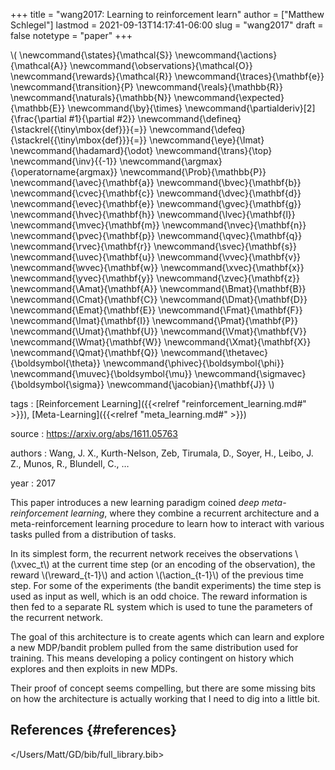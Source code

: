 +++
title = "wang2017: Learning to reinforcement learn"
author = ["Matthew Schlegel"]
lastmod = 2021-09-13T14:17:41-06:00
slug = "wang2017"
draft = false
notetype = "paper"
+++

\\( \newcommand{\states}{\mathcal{S}}
\newcommand{\actions}{\mathcal{A}}
\newcommand{\observations}{\mathcal{O}}
\newcommand{\rewards}{\mathcal{R}}
\newcommand{\traces}{\mathbf{e}}
\newcommand{\transition}{P}
\newcommand{\reals}{\mathbb{R}}
\newcommand{\naturals}{\mathbb{N}}
\newcommand{\expected}{\mathbb{E}}
\newcommand{\by}{\times}
\newcommand{\partialderiv}[2]{\frac{\partial #1}{\partial #2}}
\newcommand{\defineq}{\stackrel{{\tiny\mbox{def}}}{=}}
\newcommand{\defeq}{\stackrel{{\tiny\mbox{def}}}{=}}
\newcommand{\eye}{\Imat}
\newcommand{\hadamard}{\odot}
\newcommand{\trans}{\top}
\newcommand{\inv}{{-1}}
\newcommand{\argmax}{\operatorname{argmax}}
\newcommand{\Prob}{\mathbb{P}}
\newcommand{\avec}{\mathbf{a}}
\newcommand{\bvec}{\mathbf{b}}
\newcommand{\cvec}{\mathbf{c}}
\newcommand{\dvec}{\mathbf{d}}
\newcommand{\evec}{\mathbf{e}}
\newcommand{\gvec}{\mathbf{g}}
\newcommand{\hvec}{\mathbf{h}}
\newcommand{\lvec}{\mathbf{l}}
\newcommand{\mvec}{\mathbf{m}}
\newcommand{\nvec}{\mathbf{n}}
\newcommand{\pvec}{\mathbf{p}}
\newcommand{\qvec}{\mathbf{q}}
\newcommand{\rvec}{\mathbf{r}}
\newcommand{\svec}{\mathbf{s}}
\newcommand{\uvec}{\mathbf{u}}
\newcommand{\vvec}{\mathbf{v}}
\newcommand{\wvec}{\mathbf{w}}
\newcommand{\xvec}{\mathbf{x}}
\newcommand{\yvec}{\mathbf{y}}
\newcommand{\zvec}{\mathbf{z}}
\newcommand{\Amat}{\mathbf{A}}
\newcommand{\Bmat}{\mathbf{B}}
\newcommand{\Cmat}{\mathbf{C}}
\newcommand{\Dmat}{\mathbf{D}}
\newcommand{\Emat}{\mathbf{E}}
\newcommand{\Fmat}{\mathbf{F}}
\newcommand{\Imat}{\mathbf{I}}
\newcommand{\Pmat}{\mathbf{P}}
\newcommand{\Umat}{\mathbf{U}}
\newcommand{\Vmat}{\mathbf{V}}
\newcommand{\Wmat}{\mathbf{W}}
\newcommand{\Xmat}{\mathbf{X}}
\newcommand{\Qmat}{\mathbf{Q}}
\newcommand{\thetavec}{\boldsymbol{\theta}}
\newcommand{\phivec}{\boldsymbol{\phi}}
\newcommand{\muvec}{\boldsymbol{\mu}}
\newcommand{\sigmavec}{\boldsymbol{\sigma}}
\newcommand{\jacobian}{\mathbf{J}}
\\)

tags
: [Reinforcement Learning]({{<relref "reinforcement_learning.md#" >}}), [Meta-Learning]({{<relref "meta_learning.md#" >}})

source
: <https://arxiv.org/abs/1611.05763>

authors
: Wang, J. X., Kurth-Nelson, Zeb, Tirumala, D., Soyer, H., Leibo, J. Z., Munos, R., Blundell, C., …

year
: 2017

This paper introduces a new learning paradigm coined _deep meta-reinforcement learning_, where they combine a recurrent architecture and a meta-reinforcement learning procedure to learn how to interact with various tasks pulled from a distribution of tasks.

In its simplest form, the recurrent network receives the observations \\(\xvec\_t\\) at the current time step (or an encoding of the observation), the reward \\(\reward\_{t-1}\\) and action \\(\action\_{t-1}\\) of the previous time step. For some of the experiments (the bandit experiments) the time step is used as input as well, which is an odd choice. The reward information is then fed to a separate RL system which is used to tune the parameters of the recurrent network.

The goal of this architecture is to create agents which can learn and explore a new MDP/bandit problem pulled from the same distribution used for training. This means developing a policy contingent on history which explores and then exploits in new MDPs.

Their proof of concept seems compelling, but there are some missing bits on how the architecture is actually working that I need to dig into a little bit.


## References {#references}


</Users/Matt/GD/bib/full_library.bib>
